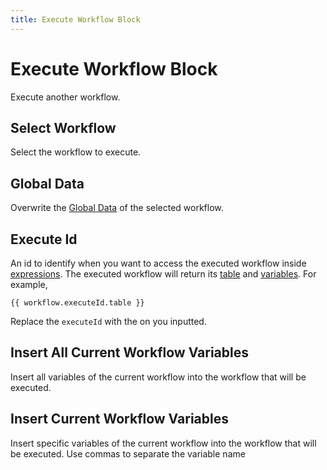 ```yaml
---
title: Execute Workflow Block
---
```


# Execute Workflow Block

Execute another workflow.

## Select Workflow

Select the workflow to execute.

## Global Data

Overwrite the [Global Data](../workflow/global-data.md) of the selected workflow.

## Execute Id

An id to identify when you want to access the executed workflow inside [expressions](../workflow/expressions.md). The executed workflow will return its [table](../workflow/table.md) and [variables](../workflow/variables.md). For example,

```
{{ workflow.executeId.table }}
```

Replace the `executeId` with the on you inputted.

## Insert All Current Workflow Variables

Insert all variables of the current workflow into the workflow that will be executed.

## Insert Current Workflow Variables

Insert specific variables of the current workflow into the workflow that will be executed. Use commas to separate the variable name
